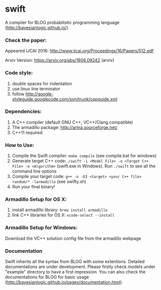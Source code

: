 # swift
A compiler for BLOG probabilistic programming language (http://bayesianlogic.github.io/).

### Check the paper: 
Appeared IJCAI 2016: http://www.ijcai.org/Proceedings/16/Papers/512.pdf

Arxiv Version: https://arxiv.org/abs/1606.09242 (arxiv)

### Code style:

1.  double spaces for indentation
2.  use linux line terminator
3.  follow http://google-styleguide.googlecode.com/svn/trunk/cppguide.xml

### Dependencies:
1. A C++ compiler (default GNU C++, VC++/Clang compatible)
2. The armadillo package: http://arma.sourceforge.net/
3. C++11 required

### How to Use:
1. Compile the Swift compiler: ```make compile``` (see compile.bat for windows)
2. Generate target C++ code:```./swift -i <Model File> -o <Target C++ File> -e <Algorithm>``` (swift.exe in Windows). Run ```./swift``` to see all the command line options
3. Compile your target code: ```g++ -o -O3 <target> <your C++ file> random/* -larmadillo``` (see swifty.sh)
4. Run your final binary!

### Armadillo Setup for OS X:
1. install armadillo library: ```brew install armadillo```
2. link C++ libraries for OS X: ```xcode-select --install```

### Armadillo Setup for Windows:
Download the VC++ solution config file from the armadillo webpage

### Documentation
Swift inherits all the syntax from BLOG with some extentions. Detailed documentations are under development. Please firstly check models under "example" directory to have a first impression. You can also check the documentations for BLOG for basic usage (http://bayesianlogic.github.io/pages/documentation.html).
